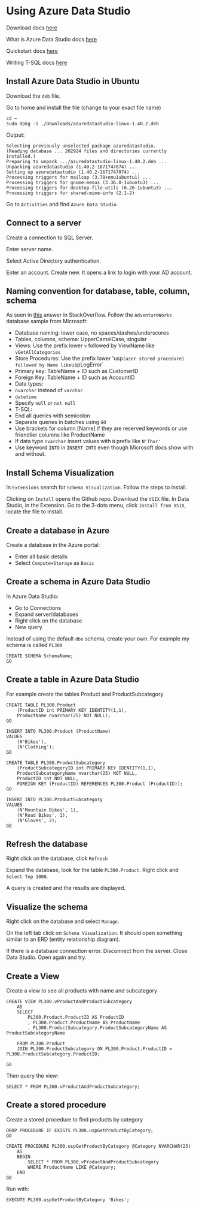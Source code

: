 # Using Azure Data Studio

Download docs [here](https://learn.microsoft.com/en-us/sql/azure-data-studio/download-azure-data-studio)

What is Azure Data Studio docs [here](https://learn.microsoft.com/en-us/sql/azure-data-studio/what-is-azure-data-studio)

Quickstart docs [here](https://learn.microsoft.com/en-us/sql/azure-data-studio/quickstart-sql-server)

Writing T-SQL docs [here](https://learn.microsoft.com/en-us/sql/t-sql/tutorial-writing-transact-sql-statements)

## Install Azure Data Studio in Ubuntu

Download the `deb` file.

Go to home and install the file (change to your exact file name)

    cd ~
    sudo dpkg -i ./Downloads/azuredatastudio-linux-1.40.2.deb
    
Output:

    Selecting previously unselected package azuredatastudio.
    (Reading database ... 202924 files and directories currently installed.)
    Preparing to unpack .../azuredatastudio-linux-1.40.2.deb ...
    Unpacking azuredatastudio (1.40.2-1671747874) ...
    Setting up azuredatastudio (1.40.2-1671747874) ...
    Processing triggers for mailcap (3.70+nmu1ubuntu1) ...
    Processing triggers for gnome-menus (3.36.0-1ubuntu3) ...
    Processing triggers for desktop-file-utils (0.26-1ubuntu3) ...
    Processing triggers for shared-mime-info (2.1-2)

Go to `Activities` and find `Azure Data Studio`

## Connect to a server

Create a connection to SQL Server.

Enter server name.

Select Active Directory authentication.

Enter an account. Create new. It opens a link to login with your AD account.

## Naming convention for database, table, column, schema

As seen in [this](https://stackoverflow.com/a/7724/1434022) answer in StackOverflow. Follow the `AdventureWorks` database sample from Microsoft:

* Database naming: lower case, no spaces/dashes/underscores
* Tables, columns, schema: UpperCamelCase, singular
* Views: Use the prefix lower `v` followed by ViewName like `vGetAllCategories`
* Store Procedures: Use the prefix lower 'usp` (user stored procedure) followed by Name like `uspLogError`
* Primary key: TableName + ID such as CustomerID
* Foreign Key: TableName + ID such as AccountID
* Data types:
 * `nvarchar` instead of `varchar`
 * `datetime`
* Specify `null` or `not null`
* T-SQL:
 * End all queries with semicolon
 * Separate queries in batches using `GO`
 * Use brackets for column [Name] if they are reserved keywords or use friendlier columns like ProductName
 * If data type `nvarchar` insert values with `N` prefix like `N'Thor'`
 * Use keyword `INTO` in `INSERT INTO` even though Microsoft docs show with and without.

## Install Schema Visualization

In `Extensions` search for `Schema Visualization`. Follow the steps to install.

Clicking on `Install` opens the Github repo. Download the `VSIX` file. In Data Studio, in the Extension. Go to the 3-dots menu, click `Install from VSIX`, locate the file to install.

## Create a database in Azure

Create a database in the Azure portal:

* Enter all basic details
* Select `Compute+Storage` as `Basic`

## Create a schema in Azure Data Studio

In Azure Data Studio:

* Go to Connections
* Expand server/databases
* Right click on the database
* New query

Instead of using the default `dbo` schema, create your own. For example my schema is called `PL300`

    CREATE SCHEMA SchemaName;
    GO
    
## Create a table in Azure Data Studio

For example create the tables Product and ProductSubcategory

    CREATE TABLE PL300.Product
        (ProductID int PRIMARY KEY IDENTITY(1,1),
        ProductName nvarchar(25) NOT NULL);
    GO

    INSERT INTO PL300.Product (ProductName)
    VALUES
        (N'Bikes'),
        (N'Clothing');
    GO

    CREATE TABLE PL300.ProductSubcategory
        (ProductSubcategoryID int PRIMARY KEY IDENTITY(1,1),
        ProductSubcategoryName nvarchar(25) NOT NULL,
        ProductID int NOT NULL,
        FOREIGN KEY (ProductID) REFERENCES PL300.Product (ProductID));
    GO

    INSERT INTO PL300.ProductSubcategory
    VALUES
        (N'Mountain Bikes', 1),
        (N'Road Bikes', 1),
        (N'Gloves', 2);
    GO

## Refresh the database

Right click on the database, click `Refresh`

Expand the database, look for the table `PL300.Product`. Right click and `Select Top 1000`.

A query is created and the results are displayed.

## Visualize the schema

Right click on the database and select `Manage`.

On the left tab click on `Schema Visualization`. It should open something similar to an ERD (entity relationship diagram).

If there is a database connection error. Disconnect from the server. Close Data Studio. Open again and try.

## Create a View

Create a view to see all products with name and subcategory

    CREATE VIEW PL300.vProductAndProductSubcategory
        AS
        SELECT
            PL300.Product.ProductID AS ProductID
            , PL300.Product.ProductName AS ProductName
            , PL300.ProductSubcategory.ProductSubcategoryName AS ProductSubcategoryName

        FROM PL300.Product
        JOIN PL300.ProductSubcategory ON PL300.Product.ProductID = PL300.ProductSubcategory.ProductID;

    GO

Then query the view:

    SELECT * FROM PL300.vProductAndProductSubcategory;

## Create a stored procedure

Create a stored procedure to find products by category

    DROP PROCEDURE IF EXISTS PL300.uspGetProductByCategory;
    GO

    CREATE PROCEDURE PL300.uspGetProductByCategory @Category NVARCHAR(25)
        AS
        BEGIN
            SELECT * FROM PL300.vProductAndProductSubcategory
            WHERE ProductName LIKE @Category;
        END
    GO

Run with:

    EXECUTE PL300.uspGetProductByCategory 'Bikes';
